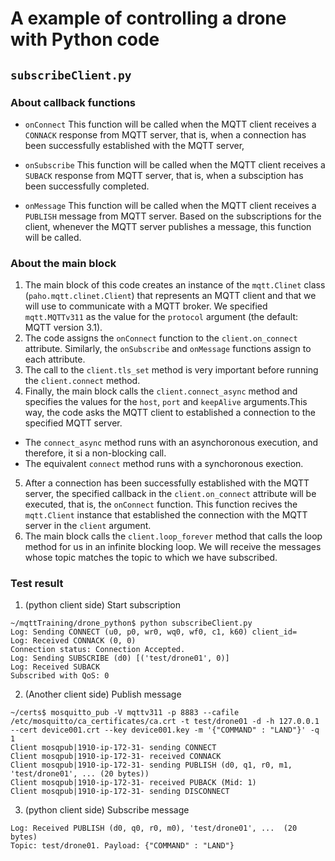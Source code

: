 # A example of controlling a drone with Python code
## `subscribeClient.py`
### About callback functions
* `onConnect`
This function will be called when the MQTT client receives a `CONNACK` response from MQTT server, that is, when a connection has been successfully established with the MQTT server,

* `onSubscribe`
This function will be called when the MQTT client receives a `SUBACK` response from MQTT server, that is, when a subsciption has been successfully completed.

* `onMessage`
This function will be called when the MQTT client receives a `PUBLISH` message from MQTT server. Based on the subscriptions for the client, whenever the MQTT server publishes a message, this function will be called.

### About the main block
1. The main block of this code creates an instance of the `mqtt.Clinet` class (`paho.mqtt.clinet.Client`) that represents an MQTT client and that we will use to communicate with a MQTT broker. We specified `mqtt.MQTTv311` as the value for the `protocol` argument (the default: MQTT version 3.1).
2. The code assigns the `onConnect` function to the `client.on_connect` attribute. Similarly, the `onSubscribe` and `onMessage` functions assign to each attribute.
3. The call to the `client.tls_set` method is very important before running the `client.connect` method.
4. Finally, the main block calls the `client.connect_async` method and specifies the values for the `host`, `port` and `keepAlive` arguments.This way, the code
asks the MQTT client to established a connection to the specified MQTT server.
* The `connect_async` method runs with an asynchoronous execution, and therefore, it si a non-blocking call.
* The equivalent `connect` method runs with a synchoronous exection.

5. After a connection has been successfully established with the MQTT server, the specified callback in the `client.on_connect` attribute will be executed, that is, the `onConnect` function. This function recives the `mqtt.Client` instance that established the connection with the MQTT server in the `client` argument.
6. The main block calls the `client.loop_forever` method that calls the loop method for us in an infinite blocking loop. We will receive the messages whose topic matches the topic to which we have subscribed.

### Test result
1. (python client side) Start subscription
```
~/mqttTraining/drone_python$ python subscribeClient.py
Log: Sending CONNECT (u0, p0, wr0, wq0, wf0, c1, k60) client_id=
Log: Received CONNACK (0, 0)
Connection status: Connection Accepted.
Log: Sending SUBSCRIBE (d0) [('test/drone01', 0)]
Log: Received SUBACK
Subscribed with QoS: 0
```

2. (Another client side) Publish message
```
~/certs$ mosquitto_pub -V mqttv311 -p 8883 --cafile /etc/mosquitto/ca_certificates/ca.crt -t test/drone01 -d -h 127.0.0.1 --cert device001.crt --key device001.key -m '{"COMMAND" : "LAND"}' -q 1
Client mosqpub|1910-ip-172-31- sending CONNECT
Client mosqpub|1910-ip-172-31- received CONNACK
Client mosqpub|1910-ip-172-31- sending PUBLISH (d0, q1, r0, m1, 'test/drone01', ... (20 bytes))
Client mosqpub|1910-ip-172-31- received PUBACK (Mid: 1)
Client mosqpub|1910-ip-172-31- sending DISCONNECT
```

3. (python client side) Subscribe message
```
Log: Received PUBLISH (d0, q0, r0, m0), 'test/drone01', ...  (20 bytes)
Topic: test/drone01. Payload: {"COMMAND" : "LAND"}
```
